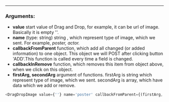 ------
### Arguments:
+ **value**   start value of Drag and Drop, for example, it can be url of image. Basically it is empty ''.
+ **name**    (type: string) string , which represent type of image, which we sent. For example, *poster, actor.*
+ **callbackFromParent**  function, which add all changed (or added information) to one object. This object we will POST after clicking button 'ADD'.This function is called every time a field is changed.
+ **callbackInRemove**  function, which removes this item from object above, when we click on this object.
+ **firstArg, secondArg** argument of functions. firstArg is string which represent type of image, which we sent. secondArg is array, which have data which we add or remove.
```js
<DragDropImage value={''} name='poster' callbackFromParent={(firstArg, secondArg)=> console.log("ACTION")} callbackInRemove={(firstArg, secondArg)=> console.log("ACTION")}/>
```